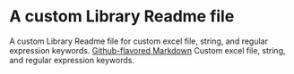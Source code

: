# A custom Library Readme file

A custom Library Readme file for custom excel file, string, and regular expression keywords.
[Github-flavored Markdown](https://guides.github.com/features/mastering-markdown/)
Custom excel file, string, and regular expression keywords.